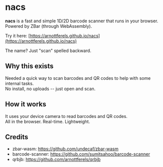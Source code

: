 # nacs

**nacs** is a fast and simple 1D/2D barcode scanner that runs in your browser.  
Powered by ZBar (through WebAssembly).

Try it here: [https://arnottferels.github.io/nacs](https://arnottferels.github.io/nacs)

The name? Just "scan" spelled backward.

## Why this exists

Needed a quick way to scan barcodes and QR codes to help with some internal tasks.  
No install, no uploads -- just open and scan.

## How it works

It uses your device camera to read barcodes and QR codes.  
All in the browser. Real-time. Lightweight.

## Credits

- zbar-wasm: https://github.com/undecaf/zbar-wasm
- barcode-scanner: https://github.com/sumitsahoo/barcode-scanner
- qrbjb: https://github.com/arnottferels/qrbjb
